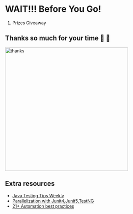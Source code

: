 # WAIT!!! Before You Go!

1. Prizes Giveaway

## Thanks so much for your time 🙌 👏

<img src="https://media.giphy.com/media/3oEjHWXddcCOGZNmFO/giphy.gif" alt="thanks" width="400"/>

## Extra resources

- [Java Testing Tips Weekly](https://ultimateqa.ck.page/selenium-java-tips)
- [Parallelization with Junit4,Junit5,TestNG](https://youtu.be/ufccoaURMIc)
- [21+ Automation best practices](https://ultimateqa.com/automation-patterns-antipatterns/)
